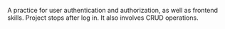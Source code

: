 A practice for user authentication and authorization, as well as frontend skills. 
Project stops after log in.
It also involves CRUD operations.
